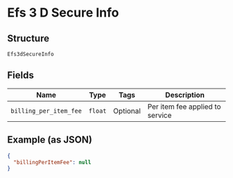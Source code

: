
# Efs 3 D Secure Info

## Structure

`Efs3dSecureInfo`

## Fields

| Name | Type | Tags | Description |
|  --- | --- | --- | --- |
| `billing_per_item_fee` | `float` | Optional | Per item fee applied to service |

## Example (as JSON)

```json
{
  "billingPerItemFee": null
}
```

